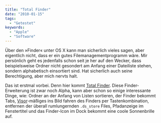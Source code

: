 ```yaml
---
title: "Total Finder"
date: "2010-01-15"
tags:
  - "Getestet"
keywords:
  - "Apple"
  - "Software"
---
```


Über den »Finder« unter OS X kann man sicherlich vieles sagen, aber eigentlich nicht, dass er ein gutes Filemanagementprogramm wäre. Mir persönlich geht es jedenfalls schon seit je her auf den Wecker, dass beispielsweise Ordner nicht gesondert am Anfang einer Dateiliste stehen, sondern alphabetisch einsortiert sind. Hat sicherlich auch seine Berechtigung, aber mich nervts halt.

Das ist erstmal vorbei. Denn hier kommt [Total Finder](http://totalfinder.binaryage.com/). Diese Finder-Erweiterung ist zwar noch Alpha, kann aber schon so einige interessante Dinge, wie: Ordner an der Anfang von Listen sortieren, der Finder bekommt Tabs, [Visor](http://visor.binaryage.com/)\-mäßiges ins Bild fahren des Finders per Tastenkombination, entfernen der überall rumlungernden `.ds_store` Files, Pfadanzeige im Fenstertitel und das Finder-Icon im Dock bekommt eine coole Sonnenbrille auf.
